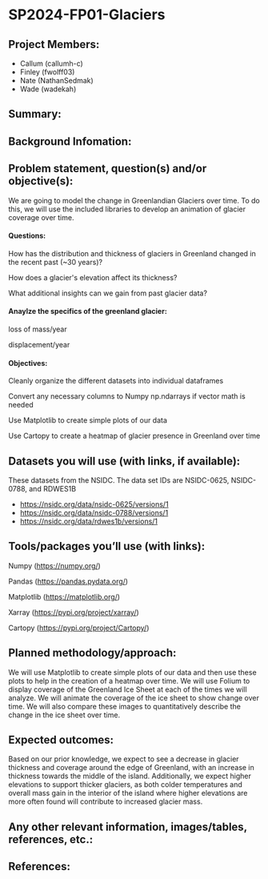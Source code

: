 # SP2024-FP01-Glaciers
## Project Members: 
- Callum (callumh-c)
- Finley (fwolff03)
- Nate (NathanSedmak)
- Wade (wadekah)
## Summary: 


## Background Infomation:


## Problem statement, question(s) and/or objective(s):

We are going to model the change in Greenlandian Glaciers over time. To do this, we will use the included libraries to develop an animation of glacier coverage over time.

#### Questions:

How has the distribution and thickness of glaciers in Greenland changed in the recent past (~30 years)?

How does a glacier's elevation affect its thickness?

What additional insights can we gain from past glacier data?


#### Anaylze the specifics of the greenland glacier:

loss of mass/year

displacement/year

#### Objectives:

Cleanly organize the different datasets into individual dataframes

Convert any necessary columns to Numpy np.ndarrays if vector math is needed

Use Matplotlib to create simple plots of our data

Use Cartopy to create a heatmap of glacier presence in Greenland over time

## Datasets you will use (with links, if available):

These datasets from the NSIDC. The data set IDs are NSIDC-0625, NSIDC-0788, and RDWES1B
- https://nsidc.org/data/nsidc-0625/versions/1
- https://nsidc.org/data/nsidc-0788/versions/1
- https://nsidc.org/data/rdwes1b/versions/1
  
## Tools/packages you’ll use (with links):
Numpy (https://numpy.org/)

Pandas (https://pandas.pydata.org/)

Matplotlib (https://matplotlib.org/)

Xarray (https://pypi.org/project/xarray/)

Cartopy (https://pypi.org/project/Cartopy/)

## Planned methodology/approach:
We will use Matplotlib to create simple plots of our data and then use these plots to help in the creation of a heatmap over time. We will use Folium to display coverage of the Greenland Ice Sheet at each of the times we will analyze. We will animate the coverage of the ice sheet to show change over time. We will also compare these images to quantitatively describe the change in the ice sheet over time. 

## Expected outcomes:
Based on our prior knowledge, we expect to see a decrease in glacier thickness and coverage around the edge of Greenland, with an increase in thickness towards the middle of the island. Additionally, we expect higher elevations to support thicker glaciers, as both colder temperatures and overall mass gain in the interior of the island where higher elevations are more often found will contribute to increased glacier mass. 

## Any other relevant information, images/tables, references, etc.:


## References:


